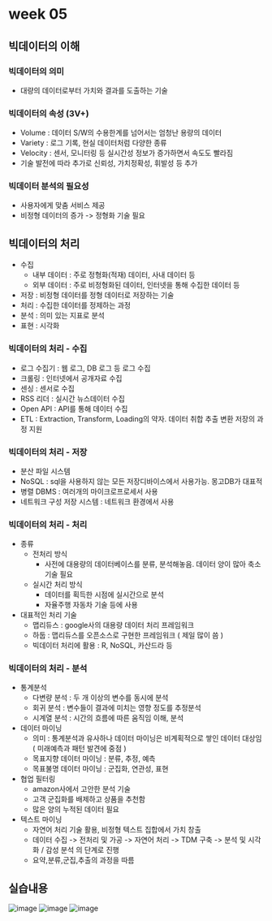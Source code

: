 
# week 05

## 빅데이터의 이해
### 빅데이터의 의미
- 대량의 데이터로부터 가치와 결과를 도출하는 기술

### 빅데이터의 속성 (3V+)
- Volume : 데이터 S/W의 수용한계를 넘어서는 엄청난 용량의 데이터
- Variety : 로그 기록, 현실 데이터처럼 다양한 종류
- Velocity : 센서, 모니터링 등 실시간성 정보가 증가하면서 속도도 빨라짐
- 기술 발전에 따라 추가로 신뢰성, 가치정확성, 휘발성 등 추가

### 빅데이터 분석의 필요성
- 사용자에게 맞춤 서비스 제공
- 비정형 데이터의 증가 -> 정형화 기술 필요

## 빅데이터의 처리
- 수집
  - 내부 데이터 : 주로 정형화(적재) 데이터, 사내 데이터 등
  - 외부 데이터 : 주로 비정형화된 데이터, 인터넷을 통해 수집한 데이터 등
- 저장 : 비정형 데이터를 정형 데이터로 저장하는 기술
- 처리 : 수집한 데이터를 정제하는 과정
- 분석 : 의미 있는 지표로 분석
- 표현 : 시각화

### 빅데이터의 처리 - 수집
- 로그 수집기 : 웹 로그, DB 로그 등 로그 수집
- 크롤링 : 인터넷에서 공개자료 수집
- 센싱 : 센서로 수집
- RSS 리더 : 실시간 뉴스데이터 수집
- Open API : API를 통해 데이터 수집
- ETL : Extraction, Transform, Loading의 약자. 데이터 취합 추출 변환 저장의 과정 지원

### 빅데이터의 처리 - 저장
- 분산 파일 시스템
- NoSQL : sql을 사용하지 않는 모든 저장디바이스에서 사용가능. 몽고DB가 대표적
- 병렬 DBMS : 여러개의 마이크로프로세서 사용
- 네트워크 구성 저장 시스템 : 네트워크 환경에서 사용

### 빅데이터의 처리 - 처리
- 종류
  - 전처리 방식
    - 사전에 대용량의 데이터베이스를 분류, 분석해놓음. 데이터 양이 많아 축소 기술 필요
  - 실시간 처리 방식
    - 데이터를 획득한 시점에 실시간으로 분석
    - 자율주행 자동차 기술 등에 사용
- 대표적인 처리 기술
  - 맵리듀스 : google사의 대용량 데이터 처리 프레임워크
  - 하둡 : 맵리듀스를 오픈소스로 구현한 프레임워크 ( 제일 많이 씀 )
  - 빅데이터 처리에 활용 : R, NoSQL, 카산드라 등

### 빅데이터의 처리 - 분석
- 통계분석
  - 다변량 분석 : 두 개 이상의 변수를 동시에 분석
  - 회귀 분석 : 변수들이 결과에 미치는 영향 정도를 추정분석
  - 시계열 분석 : 시간의 흐름에 따른 움직임 이해, 분석
- 데이터 마이닝
  - 의미 : 통계분석과 유사하나 데이터 마이닝은 비계획적으로 쌓인 데이터 대상임 ( 미래예측과 패턴 발견에 중점 )
  - 목표지향 데이터 마이닝 : 분류, 추정, 예측
  - 목표불명 데이터 마이닝 : 군집화, 연관성, 표현
- 협업 필터링
  - amazon사에서 고안한 분석 기술
  - 고객 군집화를 배제하고 상품을 추천함
  - 많은 양의 누적된 데이터 필요
- 텍스트 마이닝
  - 자연어 처리 기술 활용, 비정형 텍스트 집합에서 가치 창출
  - 데이터 수집 -> 전처리 및 가공 -> 자연어 처리 -> TDM 구축 -> 분석 및 시각화 / 감성 분석 의 단계로 진행
  - 요약,분류,군집,추출의 과정을 따름


## 실습내용
![image](https://github.com/user-attachments/assets/d4f80893-639e-4500-94dd-3c7aac70eb9b)
![image](https://github.com/user-attachments/assets/2aea8808-7e11-4261-ba60-fed7eb3ca442)
![image](https://github.com/user-attachments/assets/7b393307-8ef1-4d79-9118-552c4af73126)
